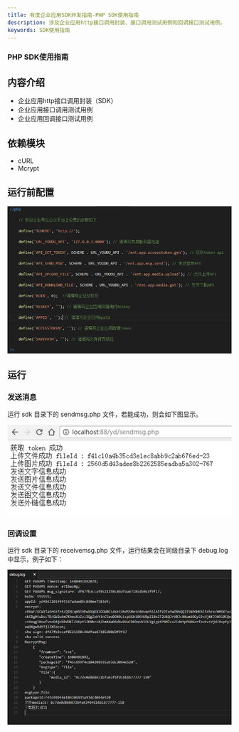 ```yaml
---
title: 有度企业应用SDK开发指南-PHP SDK使用指南
description: 涉及企业应用http接口调用封装、接口调用测试用例和回调接口测试用例。
keywords: SDK使用指南
---
```


### PHP SDK使用指南

## 内容介绍

- 企业应用http接口调用封装（SDK）
- 企业应用接口调用测试用例
- 企业应用回调接口测试用例

## 依赖模块

- cURL
- Mcrypt

## 运行前配置

![img](res/e01_00003/php1.png)

## 运行

### 发送消息

运行 sdk 目录下的 sendmsg.php 文件，若能成功，则会如下图显示。

![img](res/e01_00003/php2.png)

### 回调设置

运行 sdk 目录下的 receivemsg.php 文件，运行结果会在同级目录下 debug.log 中显示，例子如下：

![img](res/e01_00003/php3.png)